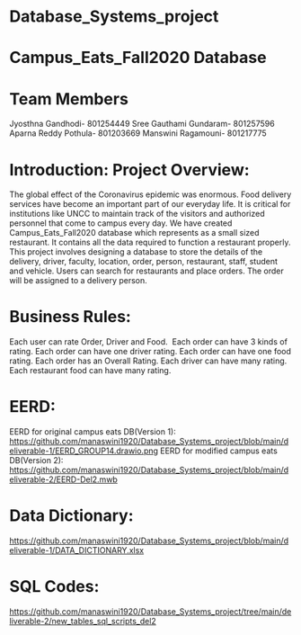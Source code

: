 # Database_Systems_project
# Campus_Eats_Fall2020 Database

# Team Members
Jyosthna Gandhodi- 801254449
Sree Gauthami Gundaram- 801257596 
Aparna Reddy Pothula- 801203669
Manswini Ragamouni- 801217775

# Introduction: Project Overview:

The global effect of the Coronavirus epidemic was enormous. Food delivery services have become an important part of our everyday life. It is critical for institutions like UNCC to maintain track of the visitors and authorized personnel that come to campus every day. We have created Campus_Eats_Fall2020 database which represents as a small sized restaurant. It contains all the data required to function a restaurant properly. This project involves designing a database to store the details of the delivery, driver, faculty, location, order, person, restaurant, staff, student and vehicle. Users can search for restaurants and place orders. The order will be assigned to a delivery person.
  
# Business Rules:

Each user can rate Order, Driver and Food. 
Each order can have 3 kinds of rating.
Each order can have one driver rating.
Each order can have one food rating.
Each order has an Overall Rating.
Each driver can have many rating.
Each restaurant food can have many rating.

# EERD:

EERD for original campus eats DB(Version 1): https://github.com/manaswini1920/Database_Systems_project/blob/main/deliverable-1/EERD_GROUP14.drawio.png
EERD for modified campus eats DB(Version 2): https://github.com/manaswini1920/Database_Systems_project/blob/main/deliverable-2/EERD-Del2.mwb

# Data Dictionary:

https://github.com/manaswini1920/Database_Systems_project/blob/main/deliverable-1/DATA_DICTIONARY.xlsx

# SQL Codes:

https://github.com/manaswini1920/Database_Systems_project/tree/main/deliverable-2/new_tables_sql_scripts_del2



